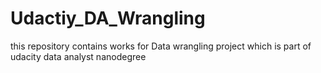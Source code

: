 # Udactiy_DA_Wrangling
this repository contains works for Data wrangling project which is part of udacity data analyst nanodegree
